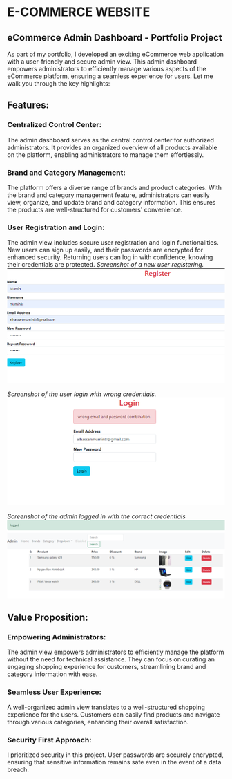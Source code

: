 # E-COMMERCE WEBSITE 


## eCommerce Admin Dashboard - Portfolio Project

As part of my portfolio, I developed an exciting eCommerce web application with a user-friendly and secure admin view. This admin dashboard empowers administrators to efficiently manage various aspects of the eCommerce platform, ensuring a seamless experience for users. Let me walk you through the key highlights:

##  Features:

### Centralized Control Center:
The admin dashboard serves as the central control center for authorized administrators. It provides an organized overview of all products available on the platform, enabling administrators to manage them effortlessly.

### Brand and Category Management:
The platform offers a diverse range of brands and product categories. With the brand and category management feature, administrators can easily view, organize, and update brand and category information. This ensures the products are well-structured for customers' convenience.

### User Registration and Login:
The admin view includes secure user registration and login functionalities. New users can sign up easily, and their passwords are encrypted for enhanced security. Returning users can log in with confidence, knowing their credentials are protected.
*Screenshot of a new user registering.*
![User Register](https://github.com/Mumin8/e-commerce-website-python/blob/main/screenshots/register.PNG)

*Screenshot of the user login with wrong credentials.*
![User Login](https://github.com/Mumin8/e-commerce-website-python/blob/main/screenshots/wrong_login.PNG)

*Screenshot of the admin logged in with the correct credentials*
![Admin Dashboard](https://github.com/Mumin8/e-commerce-website-python/blob/main/screenshots/admin_page.PNG)

## Value Proposition:

### Empowering Administrators:
The admin view empowers administrators to efficiently manage the platform without the need for technical assistance. They can focus on curating an engaging shopping experience for customers, streamlining brand and category information with ease.

### Seamless User Experience:
A well-organized admin view translates to a well-structured shopping experience for the users. Customers can easily find products and navigate through various categories, enhancing their overall satisfaction.

### Security First Approach:
I prioritized security in this project. User passwords are securely encrypted, ensuring that sensitive information remains safe even in the event of a data breach.

### 
